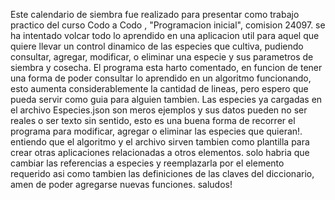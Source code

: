 Este calendario de siembra fue realizado para presentar como trabajo practico del curso Codo a Codo , "Programacion inicial", comision 24097.
se ha intentado volcar todo lo aprendido en una aplicacion util para aquel que quiere llevar un control dinamico de las especies que cultiva, 
pudiendo consultar, agregar, modificar, o eliminar una especie y sus parametros de siembra y cosecha.
El programa esta harto comentado, en funcion de tener una forma de poder consultar lo aprendido en un algoritmo funcionando, esto aumenta considerablemente la cantidad de lineas, pero espero que pueda servir como guia para alguien tambien.
Las especies ya cargadas en el archivo Especies.json son meros ejemplos y sus datos pueden no ser reales o ser texto sin sentido, esto es una buena forma de recorrer el programa para modificar, agregar o eliminar las especies que quieran!.
entiendo que el algoritmo y el archivo sirven tambien como plantilla para crear otras aplicaciones relacionadas a otros elementos.
solo habria que cambiar las referencias a especies y reemplazarla por el elemento requerido asi como tambien  las definiciones de las  claves del diccionario, amen de poder agregarse nuevas funciones.
saludos!





